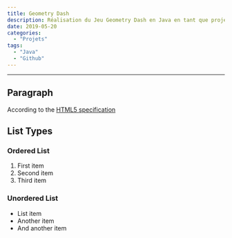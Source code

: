 ```yaml
---
title: Geometry Dash
description: Réalisation du Jeu Geometry Dash en Java en tant que projet personnel
date: 2019-05-20
categories:
  - "Projets"
tags:
  - "Java"
  - "Github"
---
```



***

## Paragraph

According to the [HTML5 specification](https://www.w3.org/TR/html5/dom.html#elements) 

## List Types

### Ordered List

1. First item
2. Second item
3. Third item

### Unordered List

* List item
* Another item
* And another item
